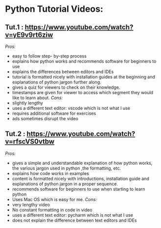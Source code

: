 # Python Tutorial Videos:

## Tut.1 : https://www.youtube.com/watch?v=yE9v9rt6ziw
_Pros:_
* easy to follow step- by-step process
* explains how python works and recommends software for beginners to use
* explains the differences between editors and IDEs
* tutorial is formatted nicely with installation guides at the beginning and explanations of python jargon further along.
* gives a quiz for viewers to check on their knowledge.
* timestamps are given for viewer to access which segment they would like to learn about.
_Cons:_
* slightly lengthy
* uses a different text editor: vscode which is not what I use
* requires additional software for exercises
* ads sometimes disrupt the video

## Tut.2 : https://www.youtube.com/watch?v=rfscVS0vtbw
_Pros:_
* gives a simple and understandable explanation of how python works, the various jargon used in python ,the formatting, etc.
* explains how code works in examples
* content is formatted nicely with introductions, installation guide and explanations of python jargon in a proper sequence.
* recommends software for beginners to use when starting to learn python
* Uses Mac OS which is easy for me.
_Cons:_
* very lengthy video
* No constant formatting in code in video
* uses a different text editor: pycharm which is not what I use
* does not explain the difference between text editors and IDEs
